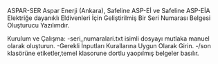 ASPAR-SER Aspar Enerji (Ankara), Safeline ASP-Eİ ve Safeline ASP-EİA Elektriğe dayanıklı Eldivenleri İçin Geliştirilmiş Bir Seri Numarası Belgesi Oluşturucu Yazılımdır.

Kurulum ve Çalışma:
-seri_numaralari.txt isimli dosyayı mutlaka manuel olarak oluşturun.
-Gerekli İnputları Kurallarına Uygun Olarak Girin.
-/son klasörüne etiketler,temel klasorune dortlu yaopılmış belgeler basılır.